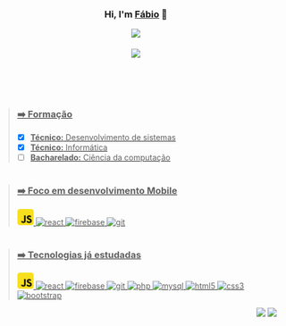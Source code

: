 ### <div align="center"> Hi, I'm [Fábio](https://fabio-vitorio.netlify.app) 🤖 </div>
<div align="center">
  <img src="https://readme-typing-svg.demolab.com?font=Fira+Code&size=12&pause=1000&color=D2D2D2&width=150&height=30&lines=Web%2FMobile+Developer"/>
</div>
<br>

<div align="center">
  <img height="290em" src="https://github-readme-stats.vercel.app/api/top-langs/?username=fabioVitorio&langs_count=4"/>
  <a href="https://github.com/fabioVitorio">
</div>

<br><br>
#
> ### ➡️ Formação
>- [x] **Técnico:** Desenvolvimento de sistemas
>- [x] **Técnico:** Informática
>- [ ] **Bacharelado:** Ciência da computação
#
> ### ➡️ Foco em desenvolvimento Mobile
><p align="left"> 
  ><img src="https://github.com/micaeliteixeira/micaeliteixeira/blob/master/icons/javascript.png" alt="javascript" width="29" height="29"/>
  ><img src="https://upload.wikimedia.org/wikipedia/commons/thumb/a/a7/React-icon.svg/2300px-React-icon.svg.png" alt="react" width="33" height="30"/>
  ><img src="https://firebase.google.com/static/downloads/brand-guidelines/PNG/logo-logomark.png?hl=pt-br" alt="firebase" width="28" height="31"/>
  ><img src="https://git-scm.com/images/logos/downloads/Git-Icon-1788C.png" alt="git" width="33" height="33" />
</p>
  
#
> ### ➡️ Tecnologias já estudadas
><p align="left"> 
  ><img src="https://github.com/micaeliteixeira/micaeliteixeira/blob/master/icons/javascript.png" alt="javascript" width="29" height="29"/>
  ><img src="https://upload.wikimedia.org/wikipedia/commons/thumb/a/a7/React-icon.svg/2300px-React-icon.svg.png" alt="react" width="33" height="30"/>
  ><img src="https://firebase.google.com/static/downloads/brand-guidelines/PNG/logo-logomark.png?hl=pt-br" alt="firebase" width="28" height="31"/>
  ><img src="https://git-scm.com/images/logos/downloads/Git-Icon-1788C.png" alt="git" width="33" height="33" />
  ><img src="https://php-cl.com/img/CORE-PHP-ADVANCED-20210817.png" alt="php" width="37" height="37"/>
  ><img src="https://www.freepnglogos.com/uploads/logo-mysql-png/logo-mysql-mysql-logo-png-images-are-download-crazypng-21.png" alt="mysql" width="37" height="37" />
  ><img src="https://cdn3.iconfinder.com/data/icons/popular-services-brands/512/html5-512.png" alt="html5" width="37" height="37"/>
  ><img src="https://cdn1.iconfinder.com/data/icons/social-media-logos-7/64/css-3-512.png" alt="css3" width="35" height="35"/>
  ><img src="https://icon-library.com/images/bootstrap-icon-png/bootstrap-icon-png-28.jpg" alt="bootstrap" width="35" height="35"/> 
</p>


<div align="right">
 <a href="https://drive.google.com/file/d/1c9gUhfLNu97g6_YfT4N3veB2J3Mt1_5c/view?usp=sharing" target="_blank"><img src="https://img.shields.io/badge/-Curriculo-%329542?style=for-the-badge&logo=&logoColor=white" target="_blank"></a> 
  <a href="https://www.linkedin.com/in/fabio-vitorio/" target="_blank"><img src="https://img.shields.io/badge/-LinkedIn-%230077B5?style=for-the-badge&logo=linkedin&logoColor=white" target="_blank"></a> 
  </div>
  
